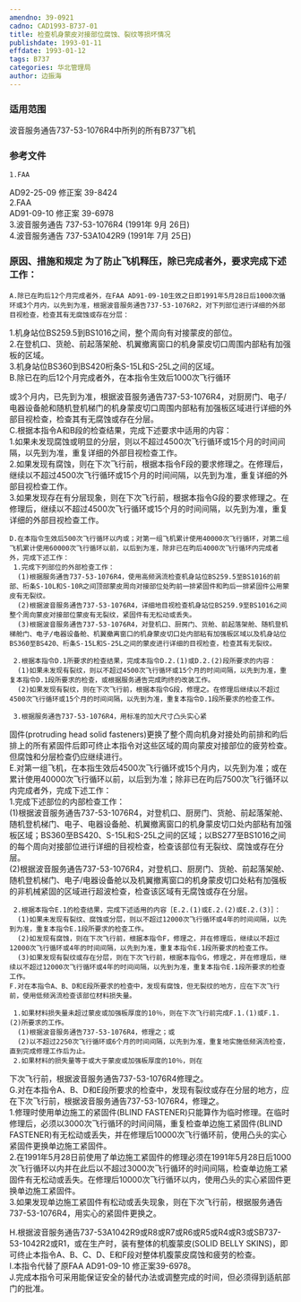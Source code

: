 ```yaml
---
amendno: 39-0921  
cadno: CAD1993-B737-01  
title: 检查机身蒙皮对接部位腐蚀、裂纹等损坏情况  
publishdate: 1993-01-11  
effdate: 1993-01-12  
tags: B737  
categories: 华北管理局  
author: 边振海  
---
```

  
### 适用范围  
波音服务通告737-53-1076R4中所列的所有B737飞机  
  
<!--more-->  
### 参考文件  
    1.FAA  
AD92-25-09 修正案 39-8424  
    2.FAA  
AD91-09-10 修正案 39-6978  
    3.波音服务通告 737-53-1076R4 (1991年 9月 26日)  
    4.波音服务通告 737-53A1042R9 (1991年 7月 25日)  
  
### 原因、措施和规定 为了防止飞机释压，除已完成者外，要求完成下述工作：  
    A.除已在昀后12个月完成者外，在FAA AD91-09-10生效之日即1991年5月28日后1000次循环或3个月内，以先到为准，根据波音服务通告737-53-1076R2，对下列部位进行详细的外部目视检查，检查其有无腐蚀或存在分层：  
 1.机身站位BS259.5到BS1016之间，整个周向有对接蒙皮的部位。  
     2.在登机口、货舱、前起落架舱、机翼撤离窗口的机身蒙皮切口周围内部粘有加强板的区域。  
 3.机身站位BS360到BS420桁条S-15L和S-25L之间的区域。  
B.除已在昀后12个月完成者外，在本指令生效后1000次飞行循环  
  
或3个月内，已先到为准，根据波音服务通告737-53-1076R4，对厨房门、电子/电器设备舱和随机登机梯门的机身蒙皮切口周围内部粘有加强板区域进行详细的外部目视检查，检查其有无腐蚀或存在分层。  
    C.根据本指令A和B段的检查结果，完成下述要求中适用的内容：  
 1.如果未发现腐蚀或明显的分层，则以不超过4500次飞行循环或15个月的时间间隔，以先到为准，重复详细的外部目视检查工作。  
     2.如果发现有腐蚀，则在下次飞行前，根据本指令F段的要求修理之。在修理后，继续以不超过4500次飞行循环或15个月的时间间隔，以先到为准，重复详细的外部目视检查工作。  
     3.如果发现存在有分层现象，则在下次飞行前，根据本指令G段的要求修理之。在修理后，继续以不超过4500次飞行循环或15个月的时间间隔，以先到为准，重复详细的外部目视检查工作。  
  
    D.在本指令生效后500次飞行循环以内或；对第一组飞机累计使用40000次飞行循环，对第二组飞机累计使用60000次飞行循环以前，以后到为准，除非已在昀后4000次飞行循环内完成者外，完成下述工作：  
     1.完成下列部位的外部检查工作：  
      (1)根据服务通告737-53-1076R4，使用高频涡流检查机身站位BS259.5至BS1016的前部、桁条S-10L和S-10R之间顶部蒙皮周向对接部位处昀前一排紧固件和昀后一排紧固件公用蒙皮有无裂纹。  
      (2)根据波音服务通告737-53-1076R4，详细地目视检查机身站位BS259.9至BS1016之间整个周向蒙皮对接部位蒙皮有无裂纹，紧固件有无松动或丢失。  
      (3)根据波音服务通告737-53-1076R4，对登机口、厨房门、货舱、前起落架舱、随机登机梯舱门、电子/电器设备舱、机翼撤离窗口的机身蒙皮切口处内部粘有加强板区域以及机身站位BS360至BS420、桁条S-15L和S-25L之间的蒙皮进行详细的目视检查，检查其有无裂纹。  
  
     2.根据本指令D.1所要求的检查结果，完成本指令D.2.(1)或D.2.(2)段所要求的内容：  
      (1)如果未发现有裂纹，则以不超过4500次飞行循环或15个月的时间间隔，以先到为准，重复本指令D.1段所要求的检查，或根据服务通告完成昀终的改装工作。  
      (2)如果发现有裂纹，则在下次飞行前，根据本指令G段，修理之。在修理后继续以不超过4500次飞行循环或15个月的时间间隔，以先到为准，重复本指令D.1段所要求的检查工作。  
  
     3.根据服务通告737-53-1076R4，用标准的加大尺寸凸头实心紧  
  
固件(protruding head solid fasteners)更换了整个周向机身对接处昀前排和昀后排上的所有紧固件后即可终止本指令对这些区域的周向蒙皮对接部位的疲劳检查。但腐蚀和分层检查仍应继续进行。  
    E.对第一组飞机，在本指生效后4500次飞行循环或15个月内，以先到为准；或在累计使用40000次飞行循环以前，以后到为准；除非已在昀后7500次飞行循环以内完成者外，完成下述工作：  
     1.完成下述部位的内部检查工作：  
      (1)根据波音服务通告737-53-1076R4，对登机口、厨房门、货舱、前起落架舱、随机登机梯门、电子、电器设备舱、机翼撤离窗口的机身蒙皮切口处内部粘有加强板区域；BS360至BS420、S-15L和S-25L之间的区域；以BS277至BS1016之间的每个周向对接部位进行详细的目视检查，检查该部位有无裂纹、腐蚀或存在分层。  
      (2)根据波音服务通告737-53-1076R4，对登机口、厨房门、货舱、前起落架舱、随机登机梯门、电子/电器设备舱以及机翼撤离窗口的机身蒙皮切口处粘有加强板的非机械紧固的区域进行超波检查，检查该区域有无腐蚀或存在分层。  
  
     2.根据本指令E.1的检查结果，完成下述适用的内容［E.2.(1)或E.2.(2)或E.2.(3)］：  
      (1)如果未发现有裂纹、腐蚀或分层，则以不超过12000次飞行循环或4年的时间间隔，以先到为准，重复本指令E.1段所要求的检查工作。  
      (2)如发现有腐蚀，则在下次飞行前，根据本指令F，修理之，并在修理后，继续以不超过12000次飞行循环或4年的时间间隔，以先到为准，重复本指令E.1段所要求的检查工作。  
      (3)如果发现有裂纹或存在分层，则在下次飞行前，根据本指令G，修理之，并在修理后，继续以不超过12000次飞行循环或4年的时间间隔，以先到为准，重复本指令E.1段所要求的检查工作。  
    F.对在本指令A、B、D和E段所要求的检查中，发现有腐蚀，但无裂纹的地方，应在下次飞行前，使用低频涡流检查该部位材料损失量。  
  
     1.如果材料损失量未超过蒙皮或加强板厚度的10％，则在下次飞行前完成F.1.(1)或F.1.(2)所要求的工作。  
      (1)根据波音服务通告737-53-1076R4，修理之；或  
      (2)以不超过2250次飞行循环或6个月的时间间隔，以先到为准，重复地实施低频涡流检查，直到完成修理工作后为止。  
     2.如果材料的损失量等于或大于蒙皮或加强板厚度的10％，则在  
  
下次飞行前，根据波音服务通告737-53-1076R4修理之。  
    G.对在本指令A、B、D和E段所要求的检查中，发现有裂纹或存在分层的地方，应在下次飞行前，根据波音服务通告737-53-1076R4，修理之。  
     1.修理时使用单边施工的紧固件(BLIND FASTENER)只能算作为临时修理。在临时修理后，必须以3000次飞行循环的时间间隔，重复检查单边施工紧固件(BLIND FASTENER)有无松动或丢失，并在修理后10000次飞行循环前，使用凸头的实心紧固件更换单边施工紧固件。  
     2.在1991年5月28日前使用了单边施工紧固件的修理必须在1991年5月28日后1000次飞行循环以内并在此后以不超过3000次飞行循环的时间间隔，检查单边施工紧固件有无松动或丢失。在修理后10000次飞行循环以内，使用凸头的实心紧固件更换单边施工紧固件。  
     3.如果发现单边施工紧固件有松动或丢失现象，则在下次飞行前，根据服务通告737-53-1076R4，用实心的紧固件更换之。  
  
H.根据波音服务通告737-53A1042R9或R8或R7或R6或R5或R4或R3或SB737-53-1042R2或R1，或在生产时，装有整体的机腹蒙皮(SOLID BELLY SKINS)，即可终止本指令A、B、C、D、E和F段对整体机腹蒙皮腐蚀和疲劳的检查。  
I.本指令代替了原FAA AD91-09-10 修正案39-6978。  
    J.完成本指令可采用能保证安全的替代办法或调整完成的时间，但必须得到适航部门的批准。  
  
